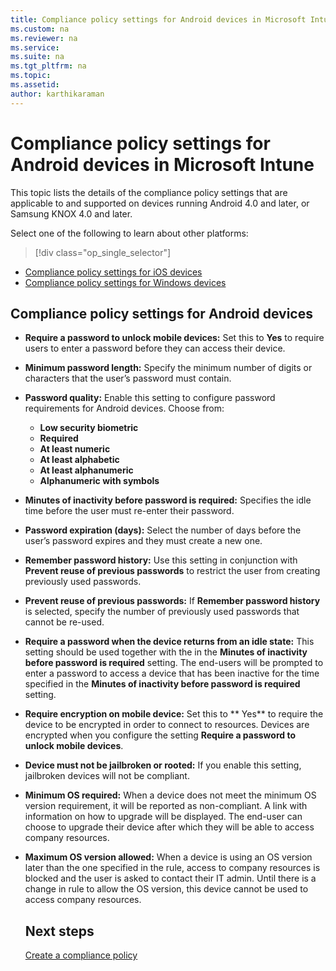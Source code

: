 ```yaml
---
title: Compliance policy settings for Android devices in Microsoft Intune
ms.custom: na
ms.reviewer: na
ms.service:
ms.suite: na
ms.tgt_pltfrm: na
ms.topic:
ms.assetid:
author: karthikaraman
---
```


# Compliance policy settings for Android devices in Microsoft Intune

This topic lists the details of the compliance policy settings that
are applicable to and supported on devices running Android 4.0 and later, or Samsung KNOX 4.0 and later.

Select one of the following to learn about other platforms:
> [!div class="op_single_selector"]
- [Compliance policy settings for iOS devices](ios-compliance-policy-settings-in-microsoft-intune.md)
- [Compliance policy settings for Windows devices](windows-compliance-policy-settings-in-microsoft-intune.md)

## Compliance policy settings for Android devices

- **Require a password to unlock mobile devices:** Set this to **Yes** to require users to enter a password before
  they can access their device.

-  **Minimum password length:** Specify the minimum number of digits or characters that the user’s password must contain.

- **Password quality:** Enable this setting to configure password requirements for Android devices. Choose from:
  -   **Low security biometric**
  - **Required**
  -   **At least numeric**
  -   **At least alphabetic**
  -   **At least alphanumeric**
  -   **Alphanumeric with symbols**

- **Minutes of inactivity before password is required:**  Specifies the idle time before the user must re-enter their password.

- **Password expiration (days):** Select the number of days before the user’s password expires
  and they must create a new one.

- **Remember password history:** Use this setting in conjunction with **Prevent reuse of previous passwords** to restrict the user from
  creating previously used passwords.

- **Prevent reuse of previous passwords:** If **Remember password history** is selected, specify the
  number of previously used passwords that cannot be re-used.

- **Require a password when the device returns from an idle state:**
  This setting should be used together with the in the **Minutes of inactivity before password is required** setting. The end-users will be prompted to enter a password to access a device that has been inactive for the time specified in the
  **Minutes of inactivity before password is required** setting.

- **Require encryption on mobile device:** Set this to ** Yes** to require the device to be
  encrypted in order to connect to resources. Devices are
  encrypted when you configure the setting **Require a password to
  unlock mobile devices**.

- **Device must not be jailbroken or rooted:** If you enable this setting,
  jailbroken devices will not be compliant.


- **Minimum OS required:** When  a device does not meet the minimum OS
  version requirement, it will be reported as non-compliant.
  A link with information on how to upgrade will be displayed. The end-user can choose to upgrade their device after which they will be able to access company resources.

- **Maximum OS version allowed:** When a device is using an
  OS version later than the one specified in the rule, access to company resources is blocked and the user is asked to contact their IT admin. Until there is a change in rule to allow the OS version, this device cannot be used to access company resources.
  ## Next steps
  [Create a compliance policy](create-a-device-compliance-policy-in-microsoft-intune.md)
